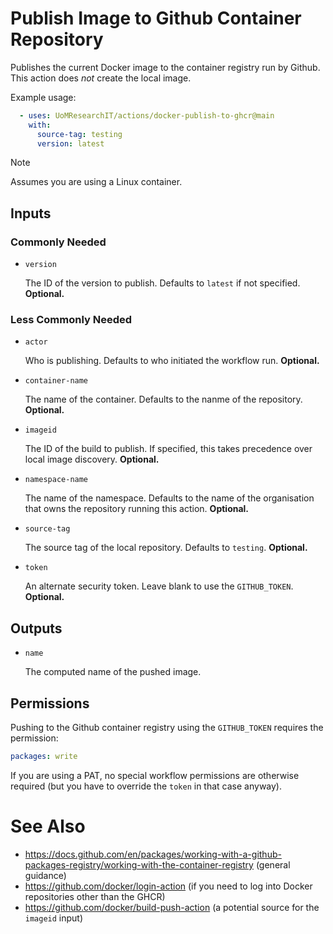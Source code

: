 # Publish Image to Github Container Repository

Publishes the current Docker image to the container registry run by Github.
This action does _not_ create the local image.

Example usage:

```yml
  - uses: UoMResearchIT/actions/docker-publish-to-ghcr@main
    with:
      source-tag: testing
      version: latest
```

> [!NOTE]
> Assumes you are using a Linux container.

## Inputs

### Commonly Needed

* `version`

  The ID of the version to publish. Defaults to `latest` if not specified. **Optional.**

### Less Commonly Needed

* `actor`

  Who is publishing. Defaults to who initiated the workflow run. **Optional.**

* `container-name`

  The name of the container. Defaults to the nanme of the repository. **Optional.**

* `imageid`

  The ID of the build to publish. If specified, this takes precedence over local image discovery. **Optional.**

* `namespace-name`

  The name of the namespace.
  Defaults to the name of the organisation that owns the repository running this action.
  **Optional.**

* `source-tag`

  The source tag of the local repository. Defaults to `testing`. **Optional.**

* `token`

  An alternate security token. Leave blank to use the `GITHUB_TOKEN`. **Optional.**

## Outputs

* `name`

  The computed name of the pushed image.

## Permissions

Pushing to the Github container registry using the `GITHUB_TOKEN` requires the permission:
```yml
packages: write
```
If you are using a PAT, no special workflow permissions are otherwise required (but you have to override the `token` in that case anyway).

# See Also

* https://docs.github.com/en/packages/working-with-a-github-packages-registry/working-with-the-container-registry (general guidance)
* https://github.com/docker/login-action (if you need to log into Docker repositories other than the GHCR)
* https://github.com/docker/build-push-action (a potential source for the `imageid` input)
